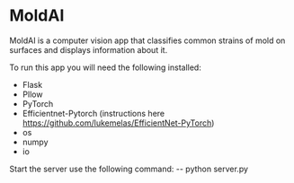 # MoldAI
MoldAI is a computer vision app that classifies common strains of mold on surfaces and displays information about it.

To run this app you will need the following installed:
  - Flask
  - Pllow
  - PyTorch
  - Efficientnet-Pytorch (instructions here https://github.com/lukemelas/EfficientNet-PyTorch)
  - os
  - numpy
  - io
  
 Start the server use the following command:
    -- python server.py
 
  
